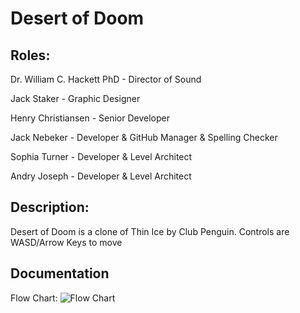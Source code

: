 # Desert of Doom

## Roles:

Dr. William C. Hackett PhD - Director of Sound

Jack Staker - Graphic Designer

Henry Christiansen - Senior Developer

Jack Nebeker - Developer & GitHub Manager & Spelling Checker

Sophia Turner - Developer & Level Architect

Andry Joseph - Developer & Level Architect

## Description:

Desert of Doom is a clone of Thin Ice by Club Penguin. 
Controls are WASD/Arrow Keys to move

## Documentation

Flow Chart:
![Flow Chart](https://user-images.githubusercontent.com/61328987/148413463-abf1f0d4-8fff-498f-be9c-a7014a29997b.png)

